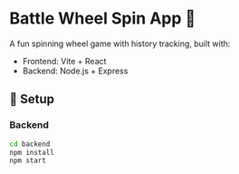 # Battle Wheel Spin App 🎡

A fun spinning wheel game with history tracking, built with:

- Frontend: Vite + React
- Backend: Node.js + Express

## 🔧 Setup

### Backend

```bash
cd backend
npm install
npm start
